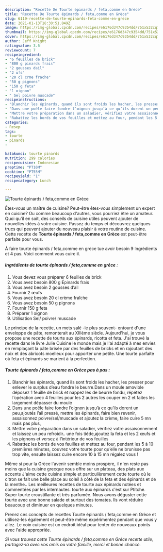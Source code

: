 ```yaml
---
description: "Recette De Tourte épinards / feta,comme en Grèce"
title: "Recette De Tourte épinards / feta,comme en Grèce"
slug: 6119-recette-de-tourte-epinards-feta-comme-en-grece
date: 2021-01-13T18:30:51.849Z
image: https://img-global.cpcdn.com/recipes/e6176d347c9354dd/751x532cq70/tourte-epinards-fetacomme-en-grece-photo-principale-de-la-recette.jpg
thumbnail: https://img-global.cpcdn.com/recipes/e6176d347c9354dd/751x532cq70/tourte-epinards-fetacomme-en-grece-photo-principale-de-la-recette.jpg
cover: https://img-global.cpcdn.com/recipes/e6176d347c9354dd/751x532cq70/tourte-epinards-fetacomme-en-grece-photo-principale-de-la-recette.jpg
author: Jeff Knight
ratingvalue: 3.6
reviewcount: 7
recipeingredient:
- "6 feuilles de brick"
- "800 g pinards frais"
- "2 gousses dail"
- "2 ufs"
- "20 cl crme frache"
- "50 g pignons"
- "150 g feta"
- "1 oignon"
- " Sel poivre muscade"
recipeinstructions:
- "Blanchir les épinards, quand ils sont froids les hacher, les presser pour enlever le surplus d’eau fondre le beurre.Dans un moule amovible déposez 1 feuille de brick et nappez les de beurre fondu, répétez l’opération avec 4 feuilles pour les 2 autres les couper en 2 et faites les largement dépasser du moule"
- "Dans une poêle faire fondre l’oignon jusqu’à ce qu’ils dorent un peu,ajoutés l’ail pressé, mettre les épinards, faire bien revenir, assaisonnez poivre/sel/muscade et ajoutez la crème, faire cuire 5 mn mais pas plus,"
- "Mettre votre préparation dans un saladier, vérifiez votre assaisonnement et laissez un peu refroidir.. une fois tiéde,ajoutez la feta et les 2 œufs et les pignons et versez à l’intérieur de vos feuilles"
- "Rabattez les bords de vos feuilles et mettez au four, pendant les 5 à 10 premières minutes, couvrez votre tourte pour qu’elle ne brunisse pas trop vite, ensuite laissez cuire encore 10 à 15 mn régalez vous !"
categories:
- Resep
tags:
- tourte
- pinards
- 

katakunci: tourte pinards  
nutrition: 299 calories
recipecuisine: Indonesian
preptime: "PT10M"
cooktime: "PT55M"
recipeyield: "1"
recipecategory: Lunch

---
```



![Tourte épinards / feta,comme en Grèce](https://img-global.cpcdn.com/recipes/e6176d347c9354dd/751x532cq70/tourte-epinards-fetacomme-en-grece-photo-principale-de-la-recette.jpg)

Êtes-vous un maître de cuisine? Peut-être êtes-vous simplement un expert en cuisine? Ou comme beaucoup d'autres, vous pourriez être un amateur. Quoi qu'il en soit, des conseils de cuisine utiles peuvent ajouter de nouvelles idées à votre cuisine. Passez du temps et découvrez quelques trucs qui peuvent ajouter du nouveau plaisir à votre routine de cuisine. Cette recette de <strong> Tourte épinards / feta,comme en Grèce </strong> est peut-être parfaite pour vous.

<!--inarticleads1-->

À faire tourte épinards / feta,comme en grèce tue avoir besoin 9 Ingrédients et 4 pas. Voici comment vous cuire il.

##### Ingrédients de tourte épinards / feta,comme en grèce :

1. Vous devez vous préparer 6 feuilles de brick
1. Vous avez besoin 800 g Épinards frais
1. Vous avez besoin 2 gousses d’ail
1. Fournir 2 œufs
1. Vous avez besoin 20 cl crème fraîche
1. Vous avez besoin 50 g pignons
1. Fournir 150 g feta
1. Préparer 1 oignon
1. Utilisation  Sel/ poivre/ muscade


Le principe de la recette, un mets salé -le plus souvent- entouré d&#39;une enveloppe de pâte, remonterait au XIIIème siècle. Aujourd&#39;hui, je vous propose une recette de tourte aux épinards, ricotta et feta. J&#39;ai trouvé la recette dans le livre Julie Cuisine le monde mais je l&#39;ai adapté à mes envies en remplaçant la pâte brisée par des feuilles de bricks et en rajoutant des noix et des abricots moelleux pour apporter une petite. Une tourte parfaite où feta et épinards se marient à la perfection. 

<!--inarticleads2-->

##### Tourte épinards / feta,comme en Grèce pas à pas :

1. Blanchir les épinards, quand ils sont froids les hacher, les presser pour enlever le surplus d’eau fondre le beurre.Dans un moule amovible déposez 1 feuille de brick et nappez les de beurre fondu, répétez l’opération avec 4 feuilles pour les 2 autres les couper en 2 et faites les largement dépasser du moule
1. Dans une poêle faire fondre l’oignon jusqu’à ce qu’ils dorent un peu,ajoutés l’ail pressé, mettre les épinards, faire bien revenir, assaisonnez poivre/sel/muscade et ajoutez la crème, faire cuire 5 mn mais pas plus,
1. Mettre votre préparation dans un saladier, vérifiez votre assaisonnement et laissez un peu refroidir.. une fois tiéde,ajoutez la feta et les 2 œufs et les pignons et versez à l’intérieur de vos feuilles
1. Rabattez les bords de vos feuilles et mettez au four, pendant les 5 à 10 premières minutes, couvrez votre tourte pour qu’elle ne brunisse pas trop vite, ensuite laissez cuire encore 10 à 15 mn régalez vous !


Même si pour la Grèce l&#39;avenir semble moins prospère, il n&#39;en reste pas moins que la cuisine grecque nous offre sur un plateau, des plats aux accents J&#39;aime cette cuisine simple et particulièrement cette tourte où le citron se fait une belle place au soleil à côté de la feta et des épinards et de la menthe.. Les meilleures recettes de tourte aux épinards notées et commentées par les internautes. tourte aux épinards c&#39;est sur Ptitche. Super tourte croustillante et très parfumée. Nous avons déguster cette tourte avec une bonne salade et surtout des tomates. Ils vont réduire beaucoup et diminuer en quelques minutes. 

<!--inarticleads1-->

<p>
Prenez ces concepts de recettes Tourte épinards / feta,comme en Grèce et utilisez-les également et peut-être même expérimentez pendant que vous y allez. Le coin cuisine est un endroit idéal pour tenter de nouveaux points avec l'aide appropriée.
</p>

<p>
<i>Si vous trouvez cette Tourte épinards / feta,comme en Grèce recette utile, partagez-la avec vos amis ou votre famille, merci et bonne chance.</i>
</p>
